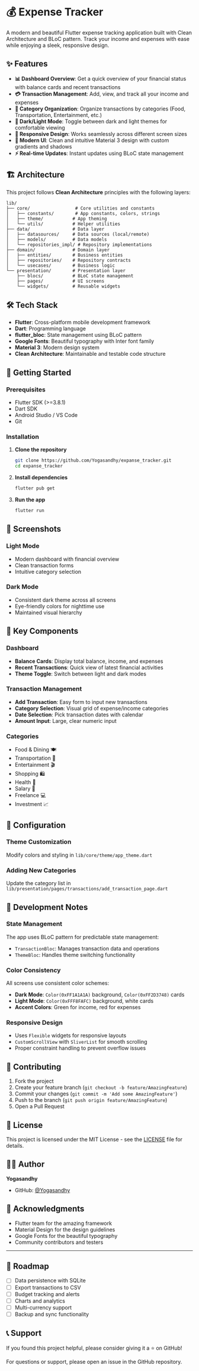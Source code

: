 # 💰 Expense Tracker

A modern and beautiful Flutter expense tracking application built with Clean Architecture and BLoC pattern. Track your income and expenses with ease while enjoying a sleek, responsive design.

## ✨ Features

- **📊 Dashboard Overview**: Get a quick overview of your financial status with balance cards and recent transactions
- **💳 Transaction Management**: Add, view, and track all your income and expenses
- **🎯 Category Organization**: Organize transactions by categories (Food, Transportation, Entertainment, etc.)
- **🌙 Dark/Light Mode**: Toggle between dark and light themes for comfortable viewing
- **📱 Responsive Design**: Works seamlessly across different screen sizes
- **🎨 Modern UI**: Clean and intuitive Material 3 design with custom gradients and shadows
- **⚡ Real-time Updates**: Instant updates using BLoC state management

## 🏗️ Architecture

This project follows **Clean Architecture** principles with the following layers:

```
lib/
├── core/                 # Core utilities and constants
│   ├── constants/        # App constants, colors, strings
│   ├── theme/           # App theming
│   └── utils/           # Helper utilities
├── data/                # Data layer
│   ├── datasources/     # Data sources (local/remote)
│   ├── models/          # Data models
│   └── repositories_impl/ # Repository implementations
├── domain/              # Domain layer
│   ├── entities/        # Business entities
│   ├── repositories/    # Repository contracts
│   └── usecases/        # Business logic
└── presentation/        # Presentation layer
    ├── blocs/           # BLoC state management
    ├── pages/           # UI screens
    └── widgets/         # Reusable widgets
```

## 🛠️ Tech Stack

- **Flutter**: Cross-platform mobile development framework
- **Dart**: Programming language
- **flutter_bloc**: State management using BLoC pattern
- **Google Fonts**: Beautiful typography with Inter font family
- **Material 3**: Modern design system
- **Clean Architecture**: Maintainable and testable code structure

## 🚀 Getting Started

### Prerequisites

- Flutter SDK (>=3.8.1)
- Dart SDK
- Android Studio / VS Code
- Git

### Installation

1. **Clone the repository**
   ```bash
   git clone https://github.com/Yogasandhy/expanse_tracker.git
   cd expanse_tracker
   ```

2. **Install dependencies**
   ```bash
   flutter pub get
   ```

3. **Run the app**
   ```bash
   flutter run
   ```

## 📱 Screenshots

### Light Mode
- Modern dashboard with financial overview
- Clean transaction forms
- Intuitive category selection

### Dark Mode
- Consistent dark theme across all screens
- Eye-friendly colors for nighttime use
- Maintained visual hierarchy

## 🎯 Key Components

### Dashboard
- **Balance Cards**: Display total balance, income, and expenses
- **Recent Transactions**: Quick view of latest financial activities
- **Theme Toggle**: Switch between light and dark modes

### Transaction Management
- **Add Transaction**: Easy form to input new transactions
- **Category Selection**: Visual grid of expense/income categories
- **Date Selection**: Pick transaction dates with calendar
- **Amount Input**: Large, clear numeric input

### Categories
- Food & Dining 🍽️
- Transportation 🚗
- Entertainment 🎬
- Shopping 🛍️
- Health 🏥
- Salary 💼
- Freelance 💻
- Investment 📈

## 🔧 Configuration

### Theme Customization
Modify colors and styling in `lib/core/theme/app_theme.dart`

### Adding New Categories
Update the category list in `lib/presentation/pages/transactions/add_transaction_page.dart`

## 📝 Development Notes

### State Management
The app uses BLoC pattern for predictable state management:
- `TransactionBloc`: Manages transaction data and operations
- `ThemeBloc`: Handles theme switching functionality

### Color Consistency
All screens use consistent color schemes:
- **Dark Mode**: `Color(0xFF1A1A1A)` background, `Color(0xFF2D3748)` cards
- **Light Mode**: `Color(0xFFF8FAFC)` background, white cards
- **Accent Colors**: Green for income, red for expenses

### Responsive Design
- Uses `Flexible` widgets for responsive layouts
- `CustomScrollView` with `SliverList` for smooth scrolling
- Proper constraint handling to prevent overflow issues

## 🤝 Contributing

1. Fork the project
2. Create your feature branch (`git checkout -b feature/AmazingFeature`)
3. Commit your changes (`git commit -m 'Add some AmazingFeature'`)
4. Push to the branch (`git push origin feature/AmazingFeature`)
5. Open a Pull Request

## 📄 License

This project is licensed under the MIT License - see the [LICENSE](LICENSE) file for details.

## 👨‍💻 Author

**Yogasandhy**
- GitHub: [@Yogasandhy](https://github.com/Yogasandhy)

## 🙏 Acknowledgments

- Flutter team for the amazing framework
- Material Design for the design guidelines
- Google Fonts for the beautiful typography
- Community contributors and testers

---

## 🚧 Roadmap

- [ ] Data persistence with SQLite
- [ ] Export transactions to CSV
- [ ] Budget tracking and alerts
- [ ] Charts and analytics
- [ ] Multi-currency support
- [ ] Backup and sync functionality

## 📞 Support

If you found this project helpful, please consider giving it a ⭐ on GitHub!

For questions or support, please open an issue in the GitHub repository.
